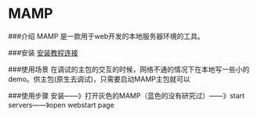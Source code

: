 # MAMP

###介绍
MAMP 是一款用于web开发的本地服务器环境的工具。

###安装
[安装教程连接](https://www.jianshu.com/p/8397ca9fb620)


###使用场景
在调试的主包的交互的时候，网络不通的情况下在本地写一些小的demo。供主包(原生去调试)，只需要启动MAMP主包就可以


###使用步骤
安装——》打开灰色的MAMP（蓝色的没有研究过）——》start servers——》open webstart page